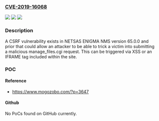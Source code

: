 ### [CVE-2019-16068](https://cve.mitre.org/cgi-bin/cvename.cgi?name=CVE-2019-16068)
![](https://img.shields.io/static/v1?label=Product&message=n%2Fa&color=blue)
![](https://img.shields.io/static/v1?label=Version&message=n%2Fa&color=blue)
![](https://img.shields.io/static/v1?label=Vulnerability&message=n%2Fa&color=brighgreen)

### Description

A CSRF vulnerability exists in NETSAS ENIGMA NMS version 65.0.0 and prior that could allow an attacker to be able to trick a victim into submitting a malicious manage_files.cgi request. This can be triggered via XSS or an IFRAME tag included within the site.

### POC

#### Reference
- https://www.mogozobo.com/?p=3647

#### Github
No PoCs found on GitHub currently.

